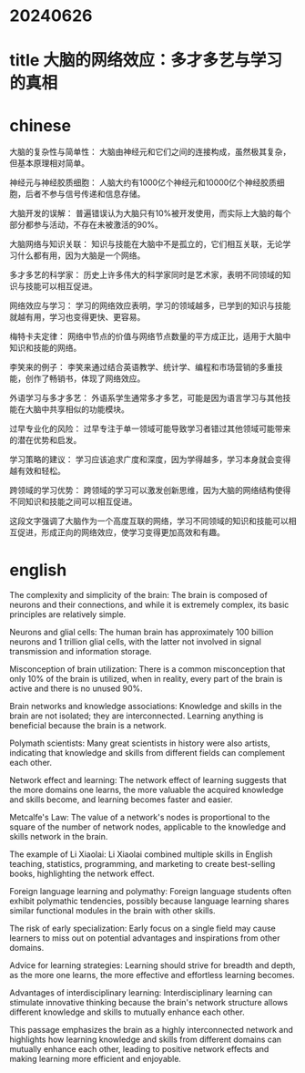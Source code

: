 
# 20240626

# title 大脑的网络效应：多才多艺与学习的真相

# chinese 
大脑的复杂性与简单性： 大脑由神经元和它们之间的连接构成，虽然极其复杂，但基本原理相对简单。

神经元与神经胶质细胞： 人脑大约有1000亿个神经元和10000亿个神经胶质细胞，后者不参与信号传递和信息存储。

大脑开发的误解： 普遍错误认为大脑只有10%被开发使用，而实际上大脑的每个部分都参与活动，不存在未被激活的90%。

大脑网络与知识关联： 知识与技能在大脑中不是孤立的，它们相互关联，无论学习什么都有用，因为大脑是一个网络。

多才多艺的科学家： 历史上许多伟大的科学家同时是艺术家，表明不同领域的知识与技能可以相互促进。

网络效应与学习： 学习的网络效应表明，学习的领域越多，已学到的知识与技能就越有用，学习也变得更快、更容易。

梅特卡夫定律： 网络中节点的价值与网络节点数量的平方成正比，适用于大脑中知识和技能的网络。

李笑来的例子： 李笑来通过结合英语教学、统计学、编程和市场营销的多重技能，创作了畅销书，体现了网络效应。

外语学习与多才多艺： 外语系学生通常多才多艺，可能是因为语言学习与其他技能在大脑中共享相似的功能模块。

过早专业化的风险： 过早专注于单一领域可能导致学习者错过其他领域可能带来的潜在优势和启发。

学习策略的建议： 学习应该追求广度和深度，因为学得越多，学习本身就会变得越有效和轻松。

跨领域的学习优势： 跨领域的学习可以激发创新思维，因为大脑的网络结构使得不同知识和技能之间可以相互促进。

这段文字强调了大脑作为一个高度互联的网络，学习不同领域的知识和技能可以相互促进，形成正向的网络效应，使学习变得更加高效和有趣。

# english
The complexity and simplicity of the brain: The brain is composed of neurons and their connections, and while it is extremely complex, its basic principles are relatively simple.

Neurons and glial cells: The human brain has approximately 100 billion neurons and 1 trillion glial cells, with the latter not involved in signal transmission and information storage.

Misconception of brain utilization: There is a common misconception that only 10% of the brain is utilized, when in reality, every part of the brain is active and there is no unused 90%.

Brain networks and knowledge associations: Knowledge and skills in the brain are not isolated; they are interconnected. Learning anything is beneficial because the brain is a network.

Polymath scientists: Many great scientists in history were also artists, indicating that knowledge and skills from different fields can complement each other.

Network effect and learning: The network effect of learning suggests that the more domains one learns, the more valuable the acquired knowledge and skills become, and learning becomes faster and easier.

Metcalfe's Law: The value of a network's nodes is proportional to the square of the number of network nodes, applicable to the knowledge and skills network in the brain.

The example of Li Xiaolai: Li Xiaolai combined multiple skills in English teaching, statistics, programming, and marketing to create best-selling books, highlighting the network effect.

Foreign language learning and polymathy: Foreign language students often exhibit polymathic tendencies, possibly because language learning shares similar functional modules in the brain with other skills.

The risk of early specialization: Early focus on a single field may cause learners to miss out on potential advantages and inspirations from other domains.

Advice for learning strategies: Learning should strive for breadth and depth, as the more one learns, the more effective and effortless learning becomes.

Advantages of interdisciplinary learning: Interdisciplinary learning can stimulate innovative thinking because the brain's network structure allows different knowledge and skills to mutually enhance each other.

This passage emphasizes the brain as a highly interconnected network and highlights how learning knowledge and skills from different domains can mutually enhance each other, leading to positive network effects and making learning more efficient and enjoyable.
